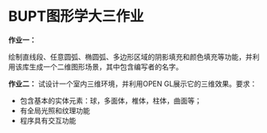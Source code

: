 # BUPT图形学大三作业

**作业一：**

绘制直线段、任意圆弧、椭圆弧、多边形区域的阴影填充和颜色填充等功能，并利用该库生成一个二维图形场景，其中包含编写者的名字。

**作业二：**
试设计一个室内三维环境，并利用OPEN GL展示它的三维效果。要求：
* 包含基本的实体元素：球，多面体，椎体，柱体，曲面等；
* 有全局光照和纹理功能
* 程序具有交互功能
